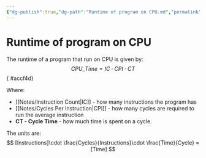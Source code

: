 ```yaml
---
{"dg-publish":true,"dg-path":"Runtime of program on CPU.md","permalink":"/runtime-of-program-on-cpu/","tags":[null]}
---
```




# Runtime of program on CPU
The runtime of a program that run on CPU is given by:
$$
CPU\_Time = IC\cdot CPI\cdot CT
$$
{ #accf4d}


Where:
- [[Notes/Instruction Count\|IC]] - how many instructions the program has
- [[Notes/Cycles Per Instruction\|CPI]] - how many cycles are required to run the average instruction
- **CT - Cycle Time** - how much time is spent on a cycle.

The units are:
$$
[Instructions]\cdot \frac{Cycles}{Instructions}\cdot \frac{Time}{Cycle} = [Time]
$$